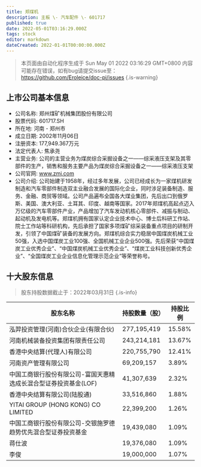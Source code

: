 ```yaml
---
title: 郑煤机
description: 主板 \- 汽车配件 \- 601717
published: true
date: 2022-05-01T03:16:29.000Z
tags: stock
editor: markdown
dateCreated: 2022-01-01T00:00:00.000Z
---
```


> 本页面由自动化程序生成于 Sun May 01 2022 03:16:29 GMT+0800
> 内容可能存在错误，如有bug请提交issue至：https://github.com/Eroleice/doc-pi/issues
{.is-warning}

## 上市公司基本信息
- 公司名称: 郑州煤矿机械集团股份有限公司
- 股票代码: 601717.SH
- 所在地: 河南 - 郑州市
- 成立日期: 2002年11月06日
- 注册资本: 177,949.367万元
- 法定代表人: 焦承尧
- 主营业务: 公司的主营业务为煤炭综合采掘设备之一——综采液压支架及其零部件的生产，销售和服务主要产品为煤炭综合采掘设备之一——综采液压支架
- 公司官网: www.zmj.com
- 公司介绍: 公司始建于1958年，经过多年发展，公司已经成长为一家煤机研发制造和汽车零部件制造双主业融合发展的国际化企业，同时涉足装备制造、服务、金融、商贸等领域。公司产品遍布全国各大煤业集团，先后出口到俄罗斯、美国、澳大利亚、土耳其、印度、越南等国家。2017年郑煤机高起点迈入万亿级的汽车零部件产业，产品增加了汽车发动机核心零部件、减振与制动、起动机及发电机等。郑煤机拥有国家认定企业技术中心、博士后科研工作站、院士工作站等科研机构，先后承担了国家多项煤矿综采装备重点项目的研制开发，引领了中国煤矿装备的发展方向。郑煤机综合实力稳居中国煤炭机械工业50强，入选中国煤炭工业100强、全国机械工业企业500强。先后荣获“中国煤炭工业优秀企业”、“中国煤炭机械工业优秀企业”、“煤炭工业科技创新优秀企业”、“全国煤炭工业企业信息化管理示范企业”等荣誉称号。


## 十大股东信息
> 股东持股数据截止于：2022年03月31日
{.is-info}

| 股东名称 | 持股数量（股） | 持股比例 |
| --- | --- | --- |
| 泓羿投资管理(河南)合伙企业(有限合伙) | 277,195,419 | 15.58% |
| 河南机械装备投资集团有限责任公司 | 243,214,181 | 13.67% |
| 香港中央结算(代理人)有限公司 | 220,755,790 | 12.41% |
| 河南资产管理有限公司 | 69,209,157 | 3.89% |
| 中国工商银行股份有限公司-富国天惠精选成长混合型证券投资基金(LOF) | 41,307,639 | 2.32% |
| 香港中央结算有限公司(陆股通) | 33,516,860 | 1.88% |
| YITAI GROUP (HONG KONG) CO LIMITED | 22,399,200 | 1.26% |
| 中国工商银行股份有限公司-交银施罗德趋势优先混合型证券投资基金 | 19,439,080 | 1.09% |
| 蒋仕波 | 19,376,080 | 1.09% |
| 李俊 | 19,000,000 | 1.07% |




